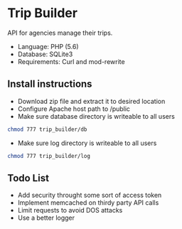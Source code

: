 # Trip Builder

API for agencies manage their trips.
  - Language: PHP (5.6)
  - Database: SQLite3
  - Requirements: Curl and mod-rewrite



## Install instructions
    
 - Download zip file and extract it to desired location
 - Configure Apache host path to /public
 - Make sure database directory is writeable to all users

```sh
chmod 777 trip_builder/db 
```
 - Make sure log directory is writeable to all users
```sh
chmod 777 trip_builder/log 
```



## Todo List
 - Add security throught some sort of access token
 - Implement memcached on thirdy party API calls
 - Limit requests to avoid DOS attacks
 - Use a better logger

 
